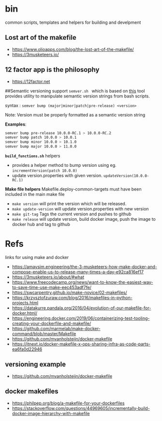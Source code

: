 # bin
common scripts, templates and helpers for building and develpment

## Lost art of the makefile

- https://www.olioapps.com/blog/the-lost-art-of-the-makefile/
- https://3musketeers.io/

## 12 factor app is the philosophy
- https://12factor.net

##Semantic versioning support
```semver.sh ``` which is based on [this](https://github.com/fsaintjacques/semver-tool) tool provides utility
to manipulate semantic version strings from bash scripts.

syntax : ```semver bump (major|minor|patch|pre-release) <version>```

Note: Version must be properly formatted as a semantic version string

**Examples**: 

```bash
semver bump pre-release 10.0.0-RC.1 > 10.0.0-RC.2
semver bump patch 10.0.0 > 10.0.1
semver bump minor 10.0.0 > 10.1.0
semver bump major 10.0.0 > 11.0.0
```

**```build_functions.sh```** helpers
- provides a helper method to bump version using eg. ```incrementVersion(patch 10.0.0)```
- update version.properties with given version. ```updateVersion(10.0.0-RC.1)```

**Make file helpers**
Makefile.deploy-common-targets must have been included in the main make file

- ``make version`` will print the version which will be released.
- ``make update-version`` will update version.properties with new version
- ``make git-tag`` Tags the current version and pushes to github
- ```make release``` will update version, build docker image, push the image to docker hub and tag to github

# Refs

links for using make and docker
- https://amaysim.engineering/the-3-musketeers-how-make-docker-and-compose-enable-us-to-release-many-times-a-day-e92ca816ef17
- https://3musketeers.io/about/#what
- https://www.freecodecamp.org/news/want-to-know-the-easiest-way-to-save-time-use-make-eec453adf7fe/
- https://swcarpentry.github.io/make-novice/02-makefiles/
- https://krzysztofzuraw.com/blog/2016/makefiles-in-python-projects.html
- https://datakurre.pandala.org/2016/04/evolution-of-our-makefile-for-docker.html/
- https://engineering.docker.com/2019/06/containerizing-test-tooling-creating-your-dockerfile-and-makefile/
- https://github.com/marmelab/make-docker-command/blob/master/Makefile
- https://github.com/mvanholsteijn/docker-makefile
- https://itnext.io/docker-makefile-x-ops-sharing-infra-as-code-parts-ea6fa0d22946

## versioning example

- https://github.com/mvanholsteijn/docker-makefile

## docker makefiles
- https://philpep.org/blog/a-makefile-for-your-dockerfiles
- https://stackoverflow.com/questions/44969605/incrementally-build-docker-image-hierarchy-with-makefile
